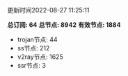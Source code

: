 更新时间2022-08-27 11:25:11

**总订阅: 64**
**总节点: 8942**
**有效节点: 1884**
- trojan节点: 44
- ss节点: 212
- v2ray节点: 1625
- ssr节点: 3
